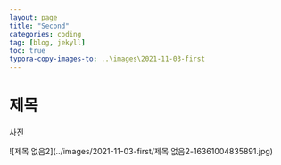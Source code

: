 ```yaml
---
layout: page
title: "Second"
categories: coding
tag: [blog, jekyll]
toc: true
typora-copy-images-to: ..\images\2021-11-03-first
---
```




# 제목 

사진

![제목 없음2](../images/2021-11-03-first/제목 없음2-16361004835891.jpg)